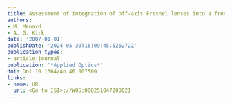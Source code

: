 ```yaml
---
title: Assessment of integration of off-axis Fresnel lenses into a free-space interconnect
authors:
- M. Menard
- A. G. Kirk
date: '2007-01-01'
publishDate: '2024-05-30T16:09:45.526272Z'
publication_types:
- article-journal
publication: '*Applied Optics*'
doi: Doi 10.1364/Ao.46.007500
links:
- name: URL
  url: <Go to ISI>://WOS:000251047200021
---
```

